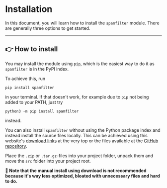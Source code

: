 # Installation

In this document, you will learn how to install the `spamfilter` module. There are generally three options to
get started.

---

## 👉 How to install

You may install the module using `pip`, which is the easiest way to do it as `spamfilter` is in the PyPI index.

To achieve this, run

```
pip install spamfilter
```

in your terminal. If that doesn't work, for example due to `pip` not being added to your PATH, just try

```
python3 -m pip install spamfilter
```

instead.

You can also install `spamfilter` without using the Python package index and instead install the source files locally. This can be achieved using this website's [download links](https://github.com/mags0ft/spamfilter/zipball/master) at the very top or the files available at the [GitHub repository](https://github.com/mags0ft/spamfilter).

Place the `.zip` or `.tar.gz`-files into your project folder, unpack them and move the `src` folder into your project root.

**🚩 Note that the manual install using download is not recommended because it's way less optimized, bloated with unnecessary files and hard to do.**
